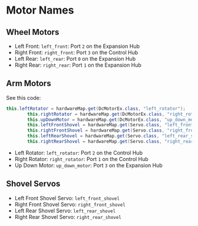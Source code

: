 # Motor Names
## Wheel Motors
- Left Front: `left_front`: Port `2` on the Expansion Hub
- Right Front: `right_front`: Port `3` on the Control Hub
- Left Rear: `left_rear`: Port `0` on the Expansion Hub
- Right Rear: `right_rear`: Port `1` on the Expansion Hub
## Arm Motors
See this code:
```java
this.leftRotator = hardwareMap.get(DcMotorEx.class, "left_rotator");
        this.rightRotator = hardwareMap.get(DcMotorEx.class, "right_rotator");
        this.upDownMotor = hardwareMap.get(DcMotorEx.class, "up_down_motor");
        this.leftFrontShovel = hardwareMap.get(Servo.class, "left_front_shovel");
        this.rightFrontShovel = hardwareMap.get(Servo.class, "right_front_shovel");
        this.leftRearShovel = hardwareMap.get(Servo.class, "left_rear_shovel");
        this.rightRearShovel = hardwareMap.get(Servo.class, "right_rear_shovel");
```
- Left Rotator: `left_rotator`: Port `2` on the Control Hub
- Right Rotator: `right_rotator`: Port `1` on the Control Hub
- Up Down Motor: `up_down_motor`: Port `3` on the Expansion Hub
## Shovel Servos
- Left Front Shovel Servo: `left_front_shovel`
- Right Front Shovel Servo: `right_front_shovel`
- Left Rear Shovel Servo: `left_rear_shovel`
- Right Rear Shovel Servo: `right_rear_shovel`